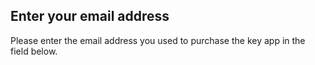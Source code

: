 ## Enter your email address

Please enter the email address you used to purchase the key app in the field below.
